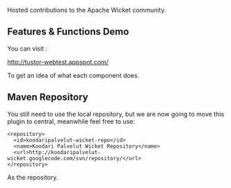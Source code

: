 Hosted contributions to the Apache Wicket community.

## Features & Functions Demo ##

You can visit :

http://tustor-webtest.appspot.com/

To get an idea of what each component does.

## Maven Repository ##

You still need to use the local repository, but we are now going to move this plugin to central, meanwhile feel free to use:
```
<repository>
  <id>koodaripalvelut-wicket-repo</id>
  <name>Koodari Palvelut Wicket Repository</name>
  <url>http://koodaripalvelut-wicket.googlecode.com/svn/repository/</url>
</repository>
```
As the repository.